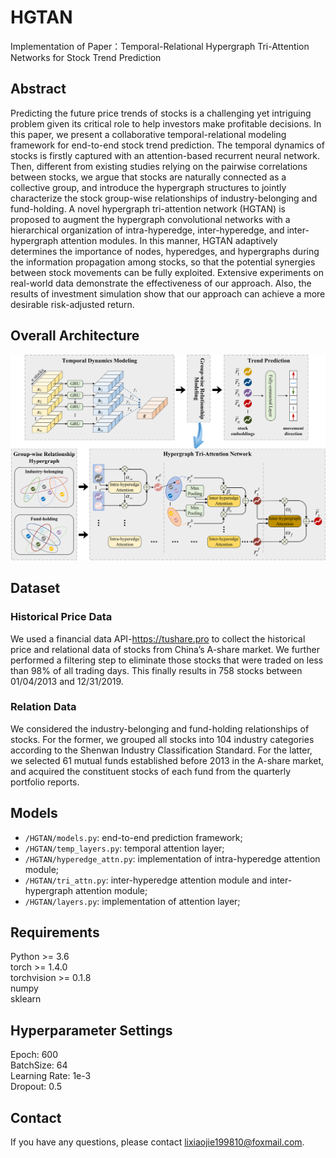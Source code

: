# HGTAN

Implementation of Paper：Temporal-Relational Hypergraph Tri-Attention Networks for Stock Trend Prediction

## Abstract
Predicting the future price trends of stocks is a challenging yet intriguing problem given its critical role to help investors make profitable decisions. In this paper, we present a collaborative temporal-relational modeling framework for end-to-end stock trend prediction. The temporal dynamics of stocks is firstly captured with an attention-based recurrent neural network. Then, different from existing studies relying on the pairwise correlations between stocks, we argue that stocks are naturally connected as a collective group, and introduce the hypergraph structures to jointly characterize the stock group-wise relationships of industry-belonging and fund-holding. A novel hypergraph tri-attention network (HGTAN) is proposed to augment the hypergraph convolutional networks with a hierarchical organization of intra-hyperedge, inter-hyperedge, and inter-hypergraph attention modules. In this manner, HGTAN adaptively determines the importance of nodes, hyperedges, and hypergraphs during the information propagation among stocks, so that the potential synergies between stock movements can be fully exploited. Extensive experiments on real-world data demonstrate the effectiveness of our approach. Also, the results of investment simulation show that our approach can achieve a more desirable risk-adjusted return.

## Overall Architecture

![Image text](https://github.com/lixiaojieff/HGTAN/blob/main/framework.png)

## Dataset

### Historical Price Data
We used a financial data API-https://tushare.pro to collect the historical price and relational data of stocks from China’s A-share market. We further performed a filtering step to eliminate those stocks that were traded on less than 98% of all trading days. This finally results in 758 stocks between 01/04/2013 and 12/31/2019.  

### Relation Data
We considered the industry-belonging and fund-holding relationships of stocks. For the former, we grouped all stocks into 104 industry categories according to the Shenwan Industry Classification Standard. For the latter, we selected 61 mutual funds established before 2013 in the A-share market, and acquired the constituent stocks of each fund from the quarterly portfolio reports.  

## Models

  * `/HGTAN/models.py`: end-to-end prediction framework;
  * `/HGTAN/temp_layers.py`: temporal attention layer;   
  * `/HGTAN/hyperedge_attn.py`: implementation of intra-hyperedge attention module;   
  * `/HGTAN/tri_attn.py`: inter-hyperedge attention module and inter-hypergraph attention module;   
  * `/HGTAN/layers.py`: implementation of attention layer;   


## Requirements

Python >= 3.6  
torch >= 1.4.0  
torchvision >= 0.1.8  
numpy  
sklearn  
  
## Hyperparameter Settings

Epoch: 600  
BatchSize: 64  
Learning Rate: 1e-3  
Dropout: 0.5
  
 ## Contact
 
If you have any questions, please contact lixiaojie199810@foxmail.com.
